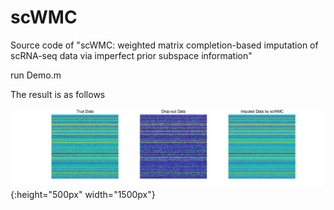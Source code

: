 # scWMC
Source code of "scWMC: weighted matrix completion-based imputation of scRNA-seq data via imperfect prior subspace information"

run Demo.m

The result is as follows

![](https://github.com/XuYuanchi/scWMC/blob/main/result_sWMC.png){:height="500px" width="1500px"}
